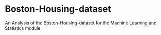 # Boston-Housing-dataset
An Analysis of the Boston-Housing-dataset for the Machine Learning and Statistics module
